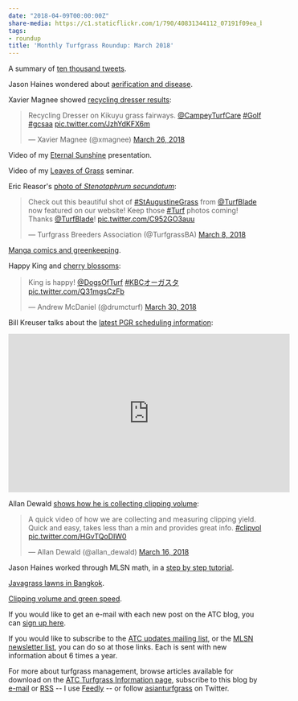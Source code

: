 ```yaml
---
date: "2018-04-09T00:00:00Z"
share-media: https://c1.staticflickr.com/1/790/40831344112_07191f09ea_b_d.jpg
tags:
- roundup
title: 'Monthly Turfgrass Roundup: March 2018'
---
```


A summary of [ten thousand tweets](http://www.asianturfgrass.com/2018-03-07-ten-thousand-tweets-when-and-what/).

Jason Haines wondered about [aerification and disease](http://www.turfhacker.com/2018/03/aerationdisease.html).

Xavier Magnee showed [recycling dresser results](https://twitter.com/xmagnee/status/978256151732244481):

<blockquote class="twitter-tweet" data-lang="en"><p lang="en" dir="ltr">Recycling Dresser on Kikuyu grass fairways. <a href="https://twitter.com/CampeyTurfCare?ref_src=twsrc%5Etfw">@CampeyTurfCare</a> <a href="https://twitter.com/hashtag/Golf?src=hash&amp;ref_src=twsrc%5Etfw">#Golf</a> <a href="https://twitter.com/hashtag/gcsaa?src=hash&amp;ref_src=twsrc%5Etfw">#gcsaa</a> <a href="https://t.co/JzhYdKFX6m">pic.twitter.com/JzhYdKFX6m</a></p>&mdash; Xavier Magnee (@xmagnee) <a href="https://twitter.com/xmagnee/status/978256151732244481?ref_src=twsrc%5Etfw">March 26, 2018</a></blockquote>
<script async src="https://platform.twitter.com/widgets.js" charset="utf-8"></script>

Video of my [Eternal Sunshine](http://www.asianturfgrass.com/2018-03-08-i-really-wish-that-i-could-hear-this-presentation/) presentation.

Video of my [Leaves of Grass](http://www.asianturfgrass.com/2018-03-11-leaves-of-grass/) seminar.

Eric Reasor's [photo of *Stenotaphrum secundatum*](https://twitter.com/TurfgrassBA/status/971734370166956032): 

<blockquote class="twitter-tweet" data-lang="en"><p lang="en" dir="ltr">Check out this beautiful shot of <a href="https://twitter.com/hashtag/StAugustineGrass?src=hash&amp;ref_src=twsrc%5Etfw">#StAugustineGrass</a> from <a href="https://twitter.com/TurfBlade?ref_src=twsrc%5Etfw">@TurfBlade</a> now featured on our website!  Keep those <a href="https://twitter.com/hashtag/Turf?src=hash&amp;ref_src=twsrc%5Etfw">#Turf</a> photos coming!  Thanks <a href="https://twitter.com/TurfBlade?ref_src=twsrc%5Etfw">@TurfBlade</a>! <a href="https://t.co/C952GO3auu">pic.twitter.com/C952GO3auu</a></p>&mdash; Turfgrass Breeders Association (@TurfgrassBA) <a href="https://twitter.com/TurfgrassBA/status/971734370166956032?ref_src=twsrc%5Etfw">March 8, 2018</a></blockquote>
<script async src="https://platform.twitter.com/widgets.js" charset="utf-8"></script>

[Manga comics and greenkeeping](http://www.asianturfgrass.com/2018-03-31-par-golf-impact-manga/).

Happy King and [cherry blossoms](https://twitter.com/drumcturf/status/979760838318866432):

<blockquote class="twitter-tweet" data-lang="en"><p lang="en" dir="ltr">King is happy! <a href="https://twitter.com/DogsOfTurf?ref_src=twsrc%5Etfw">@DogsOfTurf</a>  <a href="https://twitter.com/hashtag/KBC%E3%82%AA%E3%83%BC%E3%82%AC%E3%82%B9%E3%82%BF?src=hash&amp;ref_src=twsrc%5Etfw">#KBCオーガスタ</a> <a href="https://t.co/Q31mgsCzFb">pic.twitter.com/Q31mgsCzFb</a></p>&mdash; Andrew McDaniel (@drumcturf) <a href="https://twitter.com/drumcturf/status/979760838318866432?ref_src=twsrc%5Etfw">March 30, 2018</a></blockquote>
<script async src="https://platform.twitter.com/widgets.js" charset="utf-8"></script>

Bill Kreuser talks about the [latest PGR scheduling information](https://youtu.be/XbNv5WKcMvM):

<iframe width="560" height="315" src="https://www.youtube.com/embed/XbNv5WKcMvM?rel=0" frameborder="0" allow="autoplay; encrypted-media" allowfullscreen></iframe>

Allan Dewald [shows how he is collecting clipping volume](https://twitter.com/allan_dewald/status/974735331500027904):

<blockquote class="twitter-video" data-lang="en"><p lang="en" dir="ltr">A quick video of how we are collecting and measuring clipping yield. Quick and easy, takes less than a min and provides great info. <a href="https://twitter.com/hashtag/clipvol?src=hash&amp;ref_src=twsrc%5Etfw">#clipvol</a> <a href="https://t.co/HGvTQoDIW0">pic.twitter.com/HGvTQoDIW0</a></p>&mdash; Allan Dewald (@allan_dewald) <a href="https://twitter.com/allan_dewald/status/974735331500027904?ref_src=twsrc%5Etfw">March 16, 2018</a></blockquote>
<script async src="https://platform.twitter.com/widgets.js" charset="utf-8"></script>

Jason Haines worked through MLSN math, in a [step by step tutorial](http://www.turfhacker.com/2018/03/mlsn-math-step-by-step.html).

[Javagrass lawns in Bangkok](http://www.asianturfgrass.com/2018-03-18-javagrass-lawns-in-bangkok/).

[Clipping volume and green speed](http://www.asianturfgrass.com/2018-03-25-clipping-volume-green-speed-and-units/).

If you would like to get an e-mail with each new post on the ATC blog, you can [sign up here](http://www.subscribepage.com/atc_blog_email).

If you would like to subscribe to the [ATC updates mailing list](http://www.subscribepage.com/atcupdate), or the [MLSN newsletter list](http://www.subscribepage.com/mlsn), you can do so at those links. Each is sent with new information about 6 times a year. 

For more about turfgrass management, browse articles available for download on the [ATC Turfgrass Information page](http://www.micahwoods.typepad.com/test_static/turf-information.html), subscribe to this blog by [e-mail](http://www.subscribepage.com/atc_blog_email) or [RSS](http://www.asianturfgrass.com/feed.xml) -- I use [Feedly](http://cloud.feedly.com/#welcome) -- or follow [asianturfgrass](https://twitter.com/asianturfgrass) on Twitter.
